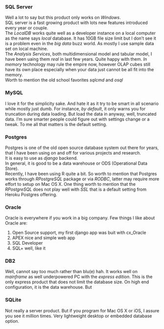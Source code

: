 ### SQL Server
Well a lot to say but this product only works on *Windows*.   
SQL server is a fast growing product with lots new features introduced every year or couple.   
The *LocalDB* works quite well as a developer instance on a local computer as the name says *local* database. It has 10GB file size limit but I don’t see it is a problem even in the *big data* buzz world. As mostly I use sample data set on local machine.   
The *Analysis Services*, both multidimensional model and tabular model, I have been uaing them *real* in last few years. Quite happy with them. *In memory* technology may rule the empire now, however OLAP cubes still have its own place especially when your data just cannot be all fit into the memory.   
Worth to mention the old school favorites *sqlcmd* and *osql*

### MySQL
I love it for the simplicity sake. And hate it as it try to be smart in all scenario while mostly just dumb. For instance, *by default*, it only warns you for truncation during data loading. But load the data in anyway, well, truncated data. I’m sure smarter people could figure out with settings change or a tweak. To me all that matters is the default setting. 

### Postgres
Postgres is one of the old open source database system out there for years, that I have been using on and off for various projects and research.   
It is easy to use as *django* backend.   
In general, it is good to be a data warehouse or ODS (Operational Data Store).   
Recently, I have been using R quite a bit. So worth to mention that Postgres works through *RPostgreSQL* package or via *RODBC*, latter may require more effort to setup on Mac OS X. One thing worth to mention that the *RPostgreSQL* does not play well with *SSL* that is a default setting from Heroku Postgres offering. 

### Oracle
Oracle is everywhere if you work in a big company. Few things I like about Oracle are:  
1. Open Source support, my first django app was buit with cx\_Oracle  
2. APEX nice and simple web app  
3. SQL Developer  
4. SQL+ well, like it  

### DB2
Well, cannot say too much rather than blu(e) hah. It works well on *mainframe* as well underpowered PC with the *express edition*. This is the only express product that does not limit the database size. On high end configuration, it is the data warehouse. But $$$$

### SQLite
Not really a server product. But if you program for Mac OS X or iOS, I assure you see it million times. Very lightweight desktop or embedded database option.  

